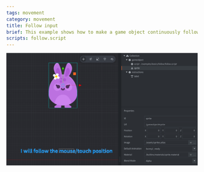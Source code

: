 ```yaml
---
tags: movement
category: movement
title: Follow input
brief: This example shows how to make a game object continuously follow the mouse.
scripts: follow.script
---
```


![follow](follow.png)
